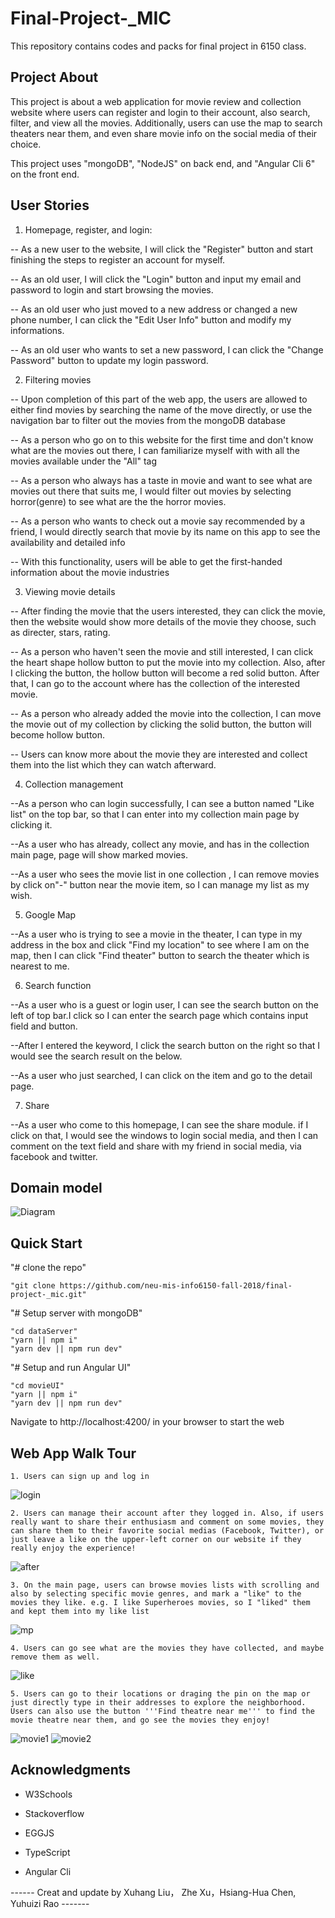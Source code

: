 Final-Project-_MIC
=========

This repository contains codes and packs for final project in 6150 class.

## Project About

This project is about a web application for movie review and collection website where users can register and login to their account, also search, filter, and view all the movies. Additionally, users can use the map to search theaters near them, and even share movie info on the social media of their choice.

This project uses "mongoDB", "NodeJS" on back end, and "Angular Cli 6" on the front end.


## User Stories
1. Homepage, register, and login:

-- As a new user to the website, I will click the "Register" button and start finishing the steps to register an account for myself.

-- As an old user, I will click the "Login" button and input my email and password to login and start browsing the movies.

-- As an old user who just moved to a new address or changed a new phone number, I can click the "Edit User Info" button and modify my informations.

-- As an old user who wants to set a new password, I can click the "Change Password" button to update my login password.

2. Filtering movies

-- Upon completion of this part of the web app, the users are allowed to either find movies by searching the name of the move directly, or use the navigation bar to filter out the movies from the mongoDB database

-- As a person who go on to this website for the first time and don't know what are the movies out there, I can familiarize myself with with all the movies available under the "All" tag

-- As a person who always has a taste in movie and want to see what are movies out there that suits me, I would filter out movies by selecting horror(genre) to see what are the the horror movies.

-- As a person who wants to check out a movie say recommended by a friend, I would directly search that movie by its name on this app to see the availability and detailed info

-- With this functionality, users will be able to get the first-handed information about the movie industries

3. Viewing movie details

-- After finding the movie that the users interested, they can click the movie, then the website would show more details of the movie they choose, such as directer, stars, rating.

-- As a person who haven't seen the movie and still interested, I can click the heart shape hollow button to put the movie into my collection. Also, after I clicking the button, the hollow button will become a red solid button. After that, I can go to the account where has the collection of the interested movie.

-- As a person who already added the movie into the collection, I can move the movie out of my collection by clicking the solid button, the button will become hollow button. 

-- Users can know more about the movie they are interested and collect them into the list which they can watch afterward.

4. Collection management

--As a person who can login successfully, I can see a button named "Like list" on the top bar, so that I can enter into my collection main page by clicking it.

--As a user who has already, collect any movie, and has in the collection main page, page will show marked movies. 

--As a user who sees the movie list in one collection , I can remove movies by click on"-" button near the movie item, so I can manage my list as my wish.

5. Google Map

--As a user who is trying to see a movie in the theater, I can type in my address in the box and click "Find my location" to see where I am on the map, then I can click "Find theater" button to search the theater which is nearest to me.

6. Search function

--As a user who is a guest or login user, I can see the search button on the left of top bar.I click so I can enter the search page which contains input field and button.

--After I entered the keyword, I click the search button on the right so that I would see the search result on the below.

--As a user who just searched, I can click on the item and go to the detail page.

7. Share 

--As a user who come to this homepage, I can see the share module. if I click on that, I would see the windows to login social media, and then I can comment on the text field and share with my friend in social media, via facebook and twitter.




## Domain model

![Diagram](https://github.com/neu-mis-info6150-fall-2018/final-project-_mic/blob/master/DDD_MIC.svg)


## Quick Start

"# clone the repo"

	"git clone https://github.com/neu-mis-info6150-fall-2018/final-project-_mic.git"
	

"# Setup server with mongoDB"

	"cd dataServer"
	"yarn || npm i"
	"yarn dev || npm run dev"

"# Setup and run Angular UI"

	"cd movieUI"
	"yarn || npm i"
	"yarn dev || npm run dev"


Navigate to http://localhost:4200/ in your browser to start the web


## Web App Walk Tour


	1. Users can sign up and log in
	
	
![login](https://raw.githubusercontent.com/xuzhe0205/MovieWorld/master/assets/login.png)

	2. Users can manage their account after they logged in. Also, if users really want to share their enthusiasm and comment on some movies, they can share them to their favorite social medias (Facebook, Twitter), or just leave a like on the upper-left corner on our website if they really enjoy the experience!

![after](https://raw.githubusercontent.com/xuzhe0205/MovieWorld/master/assets/after.png)
	

	3. On the main page, users can browse movies lists with scrolling and also by selecting specific movie genres, and mark a "like" to the movies they like. e.g. I like Superheroes movies, so I "liked" them and kept them into my like list
	
![mp](https://raw.githubusercontent.com/xuzhe0205/MovieWorld/master/assets/mp.png)

	4. Users can go see what are the movies they have collected, and maybe remove them as well.

![like](https://raw.githubusercontent.com/xuzhe0205/MovieWorld/master/assets/like.png)


	5. Users can go to their locations or draging the pin on the map or just directly type in their addresses to explore the neighborhood. Users can also use the button '''Find theatre near me''' to find the movie theatre near them, and go see the movies they enjoy!
	
![movie1](https://raw.githubusercontent.com/xuzhe0205/MovieWorld/master/assets/movie1.png)
![movie2](https://raw.githubusercontent.com/xuzhe0205/MovieWorld/master/assets/movie2.png)


	



## Acknowledgments

* W3Schools

* Stackoverflow

* EGGJS

* TypeScript

* Angular Cli

------ Creat and update by Xuhang Liu， Zhe Xu，Hsiang-Hua Chen, Yuhuizi Rao -------
